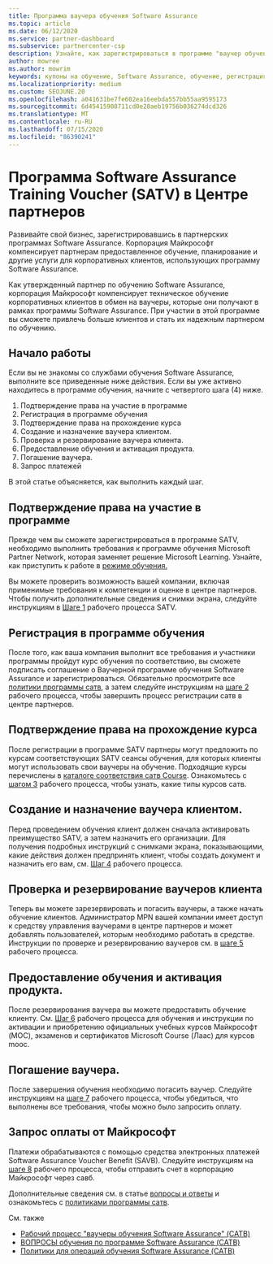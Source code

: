 ```yaml
---
title: Программа ваучера обучения Software Assurance
ms.topic: article
ms.date: 06/12/2020
ms.service: partner-dashboard
ms.subservice: partnercenter-csp
description: Узнайте, как зарегистрироваться в программе "ваучер обучения Software Assurance", чтобы вы могли компенсировать доставку и планирование для корпоративных клиентов.
author: mowree
ms.author: mowrim
keywords: купоны на обучение, Software Assurance, обучение, регистрация в SATV, SATV
ms.localizationpriority: medium
ms.custom: SEOJUNE.20
ms.openlocfilehash: a041631be7fe602ea16eebda557bb55aa9595173
ms.sourcegitcommit: 6d45415908711cd0e28aeb19756b036274dcd326
ms.translationtype: MT
ms.contentlocale: ru-RU
ms.lasthandoff: 07/15/2020
ms.locfileid: "86390241"
---
```

# <a name="software-assurance-training-voucher-satv-program-in-partner-center"></a>Программа Software Assurance Training Voucher (SATV) в Центре партнеров

Развивайте свой бизнес, зарегистрировавшись в партнерских программах Software Assurance. Корпорация Майкрософт компенсирует партнерам предоставленное обучение, планирование и другие услуги для корпоративных клиентов, использующих программу Software Assurance.

Как утвержденный партнер по обучению Software Assurance, корпорация Майкрософт компенсирует техническое обучение корпоративных клиентов в обмен на ваучеры, которые они получают в рамках программы Software Assurance. При участии в этой программе вы сможете привлечь больше клиентов и стать их надежным партнером по обучению.

## <a name="get-started"></a>Начало работы

Если вы не знакомы со службами обучения Software Assurance, выполните все приведенные ниже действия. Если вы уже активно находитесь в программе обучения, начните с четвертого шага (4) ниже. 

1. Подтверждение права на участие в программе
2. Регистрация в программе обучения
3. Подтверждение права на прохождение курса
4. Создание и назначение ваучера клиентом.
5. Проверка и резервирование ваучера клиента.
6. Предоставление обучения и активация продукта.
7. Погашение ваучера.
8. Запрос платежей

В этой статье объясняется, как выполнить каждый шаг.

## <a name="confirm-program-eligibility"></a>Подтверждение права на участие в программе

Прежде чем вы сможете зарегистрироваться в программе SATV, необходимо выполнить требования к программе обучения Microsoft Partner Network, которая заменяет решение Microsoft Learning. Узнайте, как приступить к работе в [режиме обучения.](https://partner.microsoft.com/membership/learning-partners)

Вы можете проверить возможность вашей компании, включая применимые требования к компетенции и оценке в центре партнеров. Чтобы получить дополнительные сведения и снимки экрана, следуйте инструкциям в [Шаге 1](https://query.prod.cms.rt.microsoft.com/cms/api/am/binary/RE4s3bB) рабочего процесса SATV.

## <a name="enroll-in-the-training-program"></a>Регистрация в программе обучения

После того, как ваша компания выполнит все требования и участники программы пройдут курс обучения по соответствию, вы сможете подписать соглашение о Ваучерной программе обучения Software Assurance и зарегистрироваться. Обязательно просмотрите все [политики программы сатв](https://query.prod.cms.rt.microsoft.com/cms/api/am/binary/RE3koEP), а затем следуйте инструкциям на [шаге 2](https://query.prod.cms.rt.microsoft.com/cms/api/am/binary/RE4s3bB) рабочего процесса, чтобы завершить процесс регистрации сатв в центре партнеров.


## <a name="confirm-course-eligibility"></a>Подтверждение права на прохождение курса
После регистрации в программе SATV партнеры могут предложить по курсам соответствующих SATV сеансы обучения, для которых клиенты могут использовать свои ваучеры на обучение. Подходящие курсы перечислены в [каталоге соответствия сатв Course](https://savl-catalog.microsoft.com/). Ознакомьтесь с [шагом 3](https://query.prod.cms.rt.microsoft.com/cms/api/am/binary/RE4s3bB) рабочего процесса, чтобы узнать, какие типы курсов сатв.

## <a name="have-customer-create-and-assign-voucher"></a>Создание и назначение ваучера клиентом.

Перед проведением обучения клиент должен сначала активировать преимущество SATV, а затем назначить его организации. Для получения подробных инструкций с снимками экрана, показывающими, какие действия должен предпринять клиент, чтобы создать документ и назначить его вам, см. [Шаг 4](https://query.prod.cms.rt.microsoft.com/cms/api/am/binary/RE4s3bB) рабочего процесса.

## <a name="validate-and-reserve-customer-vouchers"></a>Проверка и резервирование ваучеров клиента

Теперь вы можете зарезервировать и погасить ваучеры, а также начать обучение клиентов. Администратор MPN вашей компании имеет доступ к средству управления ваучерами в центре партнеров и может добавлять пользователей, которым необходимо работать в средстве. Инструкции по проверке и резервированию ваучеров см. в [шаге 5](https://query.prod.cms.rt.microsoft.com/cms/api/am/binary/RE4s3bB) рабочего процесса.

## <a name="deliver-training-and-activate-product"></a>Предоставление обучения и активация продукта.

После резервирования ваучера вы можете предоставить обучение клиенту. См. [Шаг 6](https://query.prod.cms.rt.microsoft.com/cms/api/am/binary/RE4s3bB) рабочего процесса для обучения и инструкции по активации и приобретению официальных учебных курсов Майкрософт (MOC), экзаменов и сертификатов Microsoft Course (Лаас) для курсов mooc.

## <a name="redeem-voucher"></a>Погашение ваучера.

После завершения обучения необходимо погасить ваучер. Следуйте инструкциям на [шаге 7](https://query.prod.cms.rt.microsoft.com/cms/api/am/binary/RE4s3bB) рабочего процесса, чтобы убедиться, что выполнены все требования, чтобы можно было запросить оплату. 


## <a name="request-payment-from-microsoft"></a>Запрос оплаты от Майкрософт

Платежи обрабатываются с помощью средства электронных платежей Software Assurance Voucher Benefit (SAVB). Следуйте инструкциям на [шаге 8](https://query.prod.cms.rt.microsoft.com/cms/api/am/binary/RE4s3bB) рабочего процесса, чтобы отправить счет в корпорацию Майкрософт через савб. 

Дополнительные сведения см. в статье [вопросы и ответы](https://query.prod.cms.rt.microsoft.com/cms/api/am/binary/RE3kz5o) и ознакомьтесь с [политиками программы сатв](https://query.prod.cms.rt.microsoft.com/cms/api/am/binary/RE3koEP).

См. также

- [Рабочий процесс "ваучеры обучения Software Assurance" (САТВ)](https://query.prod.cms.rt.microsoft.com/cms/api/am/binary/RE4s3bB)
- [ВОПРОСЫ обучения по программе Software Assurance (САТВ)](https://query.prod.cms.rt.microsoft.com/cms/api/am/binary/RE3kz5o)
- [Политики для операций обучения Software Assurance (САТВ)](https://query.prod.cms.rt.microsoft.com/cms/api/am/binary/RE3koEP)
